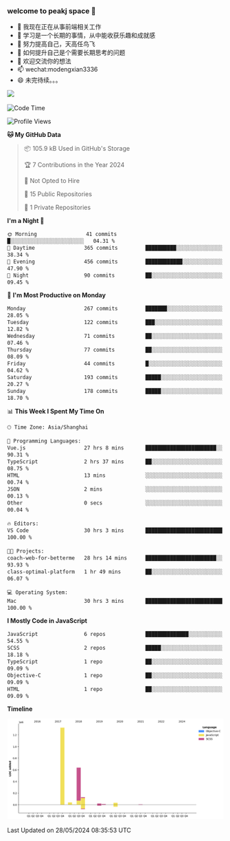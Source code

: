 ### welcome to peakj space 👋



- 🔭 我现在正在从事前端相关工作
- 🌱 学习是一个长期的事情，从中能收获乐趣和成就感
- 👯 努力提高自己，天高任鸟飞
- 🤔 如何提升自己是个需要长期思考的问题
- 💬 欢迎交流你的想法
- 📫 wechat:modengxian3336
- 😄 未完待续。。。

![](https://s2.ax1x.com/2019/06/28/ZKxc4J.jpg)

<!--START_SECTION:waka-->
![Code Time](http://img.shields.io/badge/Code%20Time-3%2C608%20hrs%2044%20mins-blue)

![Profile Views](http://img.shields.io/badge/Profile%20Views-0-blue)

**🐱 My GitHub Data** 

> 📦 105.9 kB Used in GitHub's Storage 
 > 
> 🏆 7 Contributions in the Year 2024
 > 
> 🚫 Not Opted to Hire
 > 
> 📜 15 Public Repositories 
 > 
> 🔑 1 Private Repositories 
 > 
**I'm a Night 🦉** 

```text
🌞 Morning                41 commits          █░░░░░░░░░░░░░░░░░░░░░░░░   04.31 % 
🌆 Daytime                365 commits         ██████████░░░░░░░░░░░░░░░   38.34 % 
🌃 Evening                456 commits         ████████████░░░░░░░░░░░░░   47.90 % 
🌙 Night                  90 commits          ██░░░░░░░░░░░░░░░░░░░░░░░   09.45 % 
```
📅 **I'm Most Productive on Monday** 

```text
Monday                   267 commits         ███████░░░░░░░░░░░░░░░░░░   28.05 % 
Tuesday                  122 commits         ███░░░░░░░░░░░░░░░░░░░░░░   12.82 % 
Wednesday                71 commits          ██░░░░░░░░░░░░░░░░░░░░░░░   07.46 % 
Thursday                 77 commits          ██░░░░░░░░░░░░░░░░░░░░░░░   08.09 % 
Friday                   44 commits          █░░░░░░░░░░░░░░░░░░░░░░░░   04.62 % 
Saturday                 193 commits         █████░░░░░░░░░░░░░░░░░░░░   20.27 % 
Sunday                   178 commits         █████░░░░░░░░░░░░░░░░░░░░   18.70 % 
```


📊 **This Week I Spent My Time On** 

```text
🕑︎ Time Zone: Asia/Shanghai

💬 Programming Languages: 
Vue.js                   27 hrs 8 mins       ███████████████████████░░   90.31 % 
TypeScript               2 hrs 37 mins       ██░░░░░░░░░░░░░░░░░░░░░░░   08.75 % 
HTML                     13 mins             ░░░░░░░░░░░░░░░░░░░░░░░░░   00.74 % 
JSON                     2 mins              ░░░░░░░░░░░░░░░░░░░░░░░░░   00.13 % 
Other                    0 secs              ░░░░░░░░░░░░░░░░░░░░░░░░░   00.04 % 

🔥 Editors: 
VS Code                  30 hrs 3 mins       █████████████████████████   100.00 % 

🐱‍💻 Projects: 
coach-web-for-betterme   28 hrs 14 mins      ███████████████████████░░   93.93 % 
class-optimal-platform   1 hr 49 mins        ██░░░░░░░░░░░░░░░░░░░░░░░   06.07 % 

💻 Operating System: 
Mac                      30 hrs 3 mins       █████████████████████████   100.00 % 
```

**I Mostly Code in JavaScript** 

```text
JavaScript               6 repos             ██████████████░░░░░░░░░░░   54.55 % 
SCSS                     2 repos             █████░░░░░░░░░░░░░░░░░░░░   18.18 % 
TypeScript               1 repo              ██░░░░░░░░░░░░░░░░░░░░░░░   09.09 % 
Objective-C              1 repo              ██░░░░░░░░░░░░░░░░░░░░░░░   09.09 % 
HTML                     1 repo              ██░░░░░░░░░░░░░░░░░░░░░░░   09.09 % 
```



**Timeline**

![Lines of Code chart](https://raw.githubusercontent.com/PeakJ/PeakJ/master/assets/bar_graph.png)


 Last Updated on 28/05/2024 08:35:53 UTC
<!--END_SECTION:waka-->
